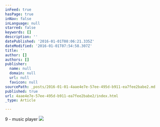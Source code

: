 ```yaml
---
inFeed: true
hasPage: true
inNav: false
inLanguage: null
starred: false
keywords: []
description: ''
datePublished: '2016-01-01T08:06:21.335Z'
dateModified: '2016-01-01T07:54:58.307Z'
title: ''
author: []
authors: []
publisher:
  name: null
  domain: null
  url: null
  favicon: null
sourcePath: _posts/2016-01-01-4aae4e7e-57ee-495d-b911-ea7fee2babe2.md
published: true
url: 4aae4e7e-57ee-495d-b911-ea7fee2babe2/index.html
_type: Article

---
```

9 - music player
![](https://the-grid-user-content.s3-us-west-2.amazonaws.com/3bfbaf5c-18f3-4370-8f48-48cc431fbcca.png)